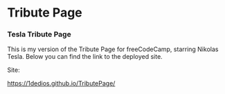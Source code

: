 <h1>Tribute Page</h1>


<h3>Tesla Tribute Page</h3>

This is my version of the Tribute Page for freeCodeCamp, starring Nikolas Tesla. Below you can find the link to the deployed site.

Site:

https://1dedios.github.io/TributePage/
